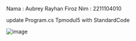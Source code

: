 Nama  : Aubrey Rayhan Firoz
Nim  : 2211104010

update Program.cs Tpmodul5 with StandardCode

![image](https://github.com/user-attachments/assets/88aa5583-b711-4508-bc28-f134491aa595)
